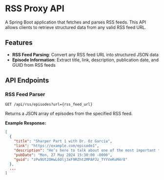 # RSS Proxy API

A Spring Boot application that fetches and parses RSS feeds. This API allows clients to retrieve structured data from any valid RSS feed URL.

## Features

- **RSS Feed Parsing**: Convert any RSS feed URL into structured JSON data
- **Episode Information**: Extract title, link, description, publication date, and GUID from RSS feeds

## API Endpoints

### RSS Feed Parser

```
GET /api/rss/episodes?url={rss_feed_url}
```

Returns a JSON array of episodes from the specified RSS feed.

**Example Response:**
```json
[
  {
    "title": "Sharper Part 1 with Dr. Oz Garcia",
    "link": "https://example.com/episode1",
    "description": "He’s here to talk about one of the most important topics we’ve ever covered and to help me make an exciting announcement.",
    "pubDate": "Mon, 27 May 2024 15:30:00 -0000",
    "guid": "zPw9Ut2OHwL6Olj3xF9RZht2MPAPJz_TYYVeRuM4r8"
  },
  ...
]